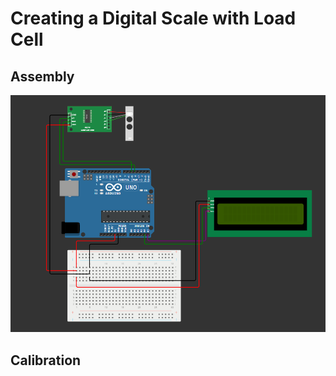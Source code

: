 # Creating a Digital Scale with Load Cell

## Assembly
![assembled-components](https://github.com/fy0d-0r/digital-scale-with-load-cell/blob/main/assembled-diagram.png)


## Calibration

